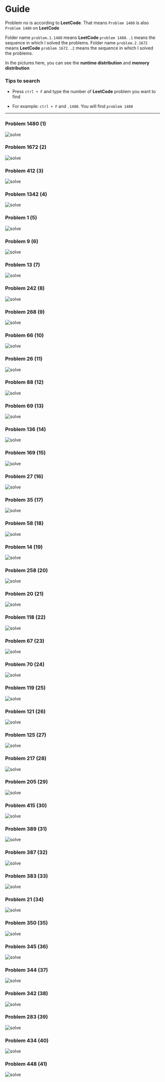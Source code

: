 # Guide

Problem no is according to **LeetCode**. That means `Problem 1480` is also `Problem 1480` on **LeetCode**
<br>

Folder name `problem.1.1480` means **LeetCode** `problem 1480`. `.1` means the sequence in which I solved the problems. Folder name `problem.2.1672` means **LeetCode** `problem 1672`. `.2` means the sequence in which I solved the problems.
<br>

In the pictures here, you can see the **runtime distribution** and **memory distribution**
<br>

### Tips to search

- Press `ctrl + F` and type the number of **LeetCode** problem you want to find

- For example: `ctrl + F` and `.1480`. You will find `problem 1480`

<hr>

### Problem 1480 (1)

![solve](https://github.com/ThakurSaad/problem-solving-easy/blob/main/assets/problem-1.png)

### Problem 1672 (2)

![solve](https://github.com/ThakurSaad/problem-solving-easy/blob/main/assets/problem-2.png)

### Problem 412 (3)

![solve](https://github.com/ThakurSaad/problem-solving-easy/blob/main/assets/problem-3.png)

### Problem 1342 (4)

![solve](https://github.com/ThakurSaad/problem-solving-easy/blob/main/assets/problem-4.png)

### Problem 1 (5)

![solve](https://github.com/ThakurSaad/problem-solving-easy/blob/main/assets/problem-5.png)

### Problem 9 (6)

![solve](https://github.com/ThakurSaad/problem-solving-easy/blob/main/assets/problem-6.png)

### Problem 13 (7)

![solve](https://github.com/ThakurSaad/problem-solving-easy/blob/main/assets/problem-7.png)

### Problem 242 (8)

![solve](https://github.com/ThakurSaad/problem-solving-easy/blob/main/assets/problem-8.png)

### Problem 268 (9)

![solve](https://github.com/ThakurSaad/problem-solving-easy/blob/main/assets/problem-9.png)

### Problem 66 (10)

![solve](https://github.com/ThakurSaad/problem-solving-easy/blob/main/assets/problem-10.png)

### Problem 26 (11)

![solve](https://github.com/ThakurSaad/problem-solving-easy/blob/main/assets/problem-11.png)

### Problem 88 (12)

![solve](https://github.com/ThakurSaad/problem-solving-easy/blob/main/assets/problem-12.png)

### Problem 69 (13)

![solve](https://github.com/ThakurSaad/problem-solving-easy/blob/main/assets/problem-13.png)

### Problem 136 (14)

![solve](https://github.com/ThakurSaad/problem-solving-easy/blob/main/assets/problem-14.png)

### Problem 169 (15)

![solve](https://github.com/ThakurSaad/problem-solving-easy/blob/main/assets/problem-15.png)

### Problem 27 (16)

![solve](https://github.com/ThakurSaad/problem-solving-easy/blob/main/assets/problem-16.png)

### Problem 35 (17)

![solve](https://github.com/ThakurSaad/problem-solving-easy/blob/main/assets/problem-17.png)

### Problem 58 (18)

![solve](https://github.com/ThakurSaad/problem-solving-easy/blob/main/assets/problem-18.png)

### Problem 14 (19)

![solve](https://github.com/ThakurSaad/problem-solving-easy/blob/main/assets/problem-19.png)

### Problem 258 (20)

![solve](https://github.com/ThakurSaad/problem-solving-easy/blob/main/assets/problem-20.png)

### Problem 20 (21)

![solve](https://github.com/ThakurSaad/problem-solving-easy/blob/main/assets/problem-21.png)

### Problem 118 (22)

![solve](https://github.com/ThakurSaad/problem-solving-easy/blob/main/assets/problem-22.png)

### Problem 67 (23)

![solve](https://github.com/ThakurSaad/problem-solving-easy/blob/main/assets/problem-23.png)

### Problem 70 (24)

![solve](https://github.com/ThakurSaad/problem-solving-easy/blob/main/assets/problem-24.png)

### Problem 119 (25)

![solve](https://github.com/ThakurSaad/problem-solving-easy/blob/main/assets/problem-25.png)

### Problem 121 (26)

![solve](https://github.com/ThakurSaad/problem-solving-easy/blob/main/assets/problem-26.png)

### Problem 125 (27)

![solve](https://github.com/ThakurSaad/problem-solving-easy/blob/main/assets/problem-27.png)

### Problem 217 (28)

![solve](https://github.com/ThakurSaad/problem-solving-easy/blob/main/assets/problem-28.png)

### Problem 205 (29)

![solve](https://github.com/ThakurSaad/problem-solving-easy/blob/main/assets/problem-29.png)

### Problem 415 (30)

![solve](https://github.com/ThakurSaad/problem-solving-easy/blob/main/assets/problem-30.png)

### Problem 389 (31)

![solve](https://github.com/ThakurSaad/problem-solving-easy/blob/main/assets/problem-31.png)

### Problem 387 (32)

![solve](https://github.com/ThakurSaad/problem-solving-easy/blob/main/assets/problem-32.png)

### Problem 383 (33)

![solve](https://github.com/ThakurSaad/problem-solving-easy/blob/main/assets/problem-33.png)

### Problem 21 (34)

![solve](https://github.com/ThakurSaad/problem-solving-easy/blob/main/assets/problem-34.png)

### Problem 350 (35)

![solve](https://github.com/ThakurSaad/problem-solving-easy/blob/main/assets/problem-35.png)

### Problem 345 (36)

![solve](https://github.com/ThakurSaad/problem-solving-easy/blob/main/assets/problem-36.png)

### Problem 344 (37)

![solve](https://github.com/ThakurSaad/problem-solving-easy/blob/main/assets/problem-37.png)

### Problem 342 (38)

![solve](https://github.com/ThakurSaad/problem-solving-easy/blob/main/assets/problem-38.png)

### Problem 283 (39)

![solve](https://github.com/ThakurSaad/problem-solving-easy/blob/main/assets/problem-39.png)

### Problem 434 (40)

![solve](https://github.com/ThakurSaad/problem-solving-easy/blob/main/assets/problem-40.png)

### Problem 448 (41)

![solve](https://github.com/ThakurSaad/problem-solving-easy/blob/main/assets/problem-41.png)
